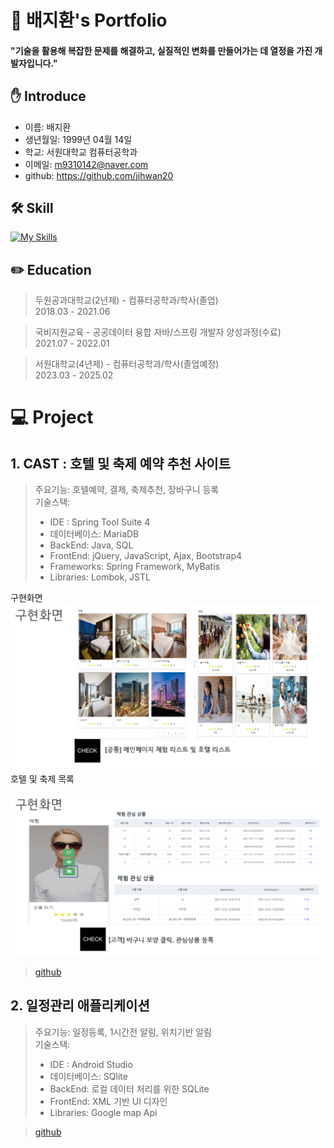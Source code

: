# 📜 배지환's Portfolio

#### "기술을 활용해 복잡한 문제를 해결하고, 실질적인 변화를 만들어가는 데 열정을 가진 개발자입니다."

## ✋ Introduce

  + 이름: 배지환 </br>
  + 생년월일: 1999년 04월 14일 </br>
  + 학교: 서원대학교 컴퓨터공학과  </br>
  + 이메일: m9310142@naver.com </br>
  + github: https://github.com/jihwan20

## 🛠️ Skill

[![My Skills](https://skillicons.dev/icons?i=c,java,mysql,sqlite,spring,androidstudio,aws,bootstrap,css,html,jquery)](https://skillicons.dev)

## ✏️ Education

>두원공과대학교(2년제) - 컴퓨터공학과/학사(졸업) </br>
>2018.03 - 2021.06 </br>

>국비지원교육 -  공공데이터 융합 자바/스프링 개발자 양성과정(수료) </br>
>2021.07 - 2022.01 </br>

>서원대학교(4년제) - 컴퓨터공학과/학사(졸업예정) </br>
>2023.03 - 2025.02

# 💻 Project

## 1. CAST : 호텔 및 축제 예약 추천 사이트

> 주요기능: 호텔예약, 결제, 축제추천, 장바구니 등록  
> 기술스택:
>+ IDE :  Spring Tool Suite 4
>+ 데이터베이스: MariaDB
>+ BackEnd: Java, SQL
>+ FrontEnd: jQuery, JavaScript, Ajax, Bootstrap4
>+ Frameworks: Spring Framework, MyBatis
>+ Libraries: Lombok, JSTL

구현화면  
![Image](./images/list.PNG)
<span style="text_align:center">호텔 및 축제 목록</span>

![Image](./images/wish.PNG)

> [github](https://github.com/tjdekf112/A2)

## 2. 일정관리 애플리케이션

> 주요기능: 일정등록, 1시간전 알림, 위치기반 알림  
> 기술스택:
>+ IDE :  Android Studio
>+ 데이터베이스: SQlite
>+ BackEnd: 로컬 데이터 처리를 위한 SQLite
>+ FrontEnd: XML 기반 UI 디자인
>+ Libraries: Google map Api

> [github](https://github.com/jihwan20/Capstone_Todo)



